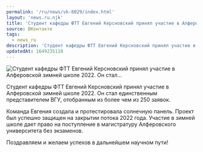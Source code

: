 ```yaml
---
permalink: '/ru/news/vk-8029/index.html'
layout: 'news.ru.njk'
title: 'Студент кафедры ФТТ Евгений Керсновский принял участие в Алферовской зимней школе 2022. Он стал…'
source: ВКонтакте
tags:
  - news_ru
description: 'Студент кафедры ФТТ Евгений Керсновский принял участие в Алферовской зимней школе 2022. Он стал…'
updatedAt: 1649235110
---
```

![Студент кафедры ФТТ Евгений Керсновский принял участие в Алферовской зимней школе 2022. Он стал…](https://sun9-20.userapi.com/impg/75kdnjlXrrkraLimMdOxzI7bPp5CEYNifgwSsA/mrS2XjXFF_o.jpg?size=810x1080&quality=96&sign=344e49a413d690c8f14f2d9bcae64e9c&c_uniq_tag=xWEeFX9ZYO8JSfClsSg0xYN5y93jZYSGe6zMeLza3yE&type=album)

Студент кафедры ФТТ Евгений Керсновский принял участие в Алферовской зимней школе 2022. Он стал единственным представителем ВГУ, отобранным из более чем из 250 заявок.

Команда Евгения создала и протестировала солнечную панель. Проект был успешно защищен на закрытии потока 2022 года. Участие в зимней школе дает право на поступление в магистратуру Алферовского университета без экзаменов.

Поздравляем и желаем успехов в дальнейшем научном пути!
